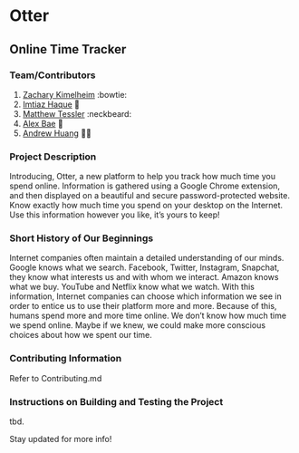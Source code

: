 # Otter
## Online Time Tracker

### Team/Contributors
1. [Zachary Kimelheim](https://github.com/zackkimelheim)  :bowtie:
2. [Imtiaz Haque](https://github.com/ih646) :princess:
3. [Matthew Tessler](https://github.com/matthewtessler) :neckbeard:
4. [Alex Bae](https://github.com/ajsbae) :construction_worker:
5. [Andrew Huang](https://github.com/anzhe7) :guardsman:

### Project Description
Introducing, Otter, a new platform to help you track how much time
you spend online. Information is gathered using a Google Chrome
extension, and then displayed on a beautiful and secure
password-protected website. Know exactly how much time you spend on
your desktop on the Internet. Use this information however you like,
it’s yours to keep!

### Short History of Our Beginnings
Internet companies often maintain a detailed understanding of our minds.
Google knows what we search. Facebook, Twitter, Instagram, Snapchat,
they know what interests us and with whom we interact. Amazon knows
what we buy. YouTube and Netflix know what we watch. With this
information, Internet companies can choose which information we see in
order to entice us to use their platform more and more. Because of
this, humans spend more and more time online. We don’t know how much
time we spend online. Maybe if we knew, we could make more conscious
choices about how we spent our time.

### Contributing Information
Refer to Contributing.md

### Instructions on Building and Testing the Project
tbd.

Stay updated for more info!
